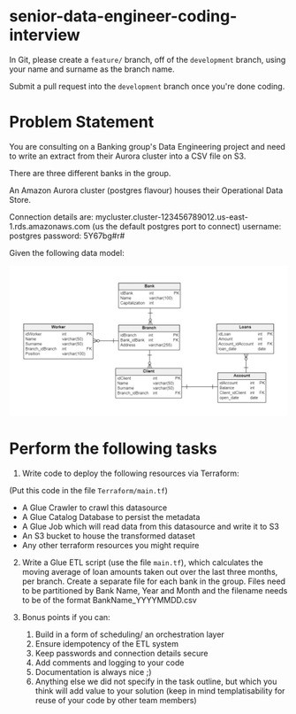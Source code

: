 # senior-data-engineer-coding-interview

In Git, please create a `feature/` branch, off of the `development` branch, using your name and surname as the branch name.

Submit a pull request into the `development` branch once you're done coding.

# Problem Statement

You are consulting on a Banking group's Data Engineering project and need to write an extract from their Aurora cluster into a CSV file on S3.

There are three different banks in the group.

An Amazon Aurora cluster (postgres flavour) houses their Operational Data Store.

Connection details are:
mycluster.cluster-123456789012.us-east-1.rds.amazonaws.com
(us the default postgres port to connect)
username: postgres
password: 5Y67bg#r#

Given the following data model:

![](DataModel_ERD.png)

# Perform the following tasks

1. Write code to deploy the following resources via Terraform:

(Put this code in the file `Terraform/main.tf`)

* A Glue Crawler to crawl this datasource
* A Glue Catalog Database to persist the metadata
* A Glue Job which will read data from this datasource and write it to S3
* An S3 bucket to house the transformed dataset
* Any other terraform resources you might require

2. Write a Glue ETL script (use the file `main.tf`), which calculates the moving average of loan amounts taken out over the last three months, per branch. Create a separate file for each bank in the group. Files need to be partitioned by Bank Name, Year and Month and the filename needs to be of the format BankName_YYYYMMDD.csv
   
3. Bonus points if you can:
   1. Build in a form of scheduling/ an orchestration layer
   2. Ensure idempotency of the ETL system
   3. Keep passwords and connection details secure
   4. Add comments and logging to your code
   5. Documentation is always nice ;)
   6. Anything else we did not specify in the task outline, but which you think will add value to your solution (keep in mind templatisability for reuse of your code by other team members)